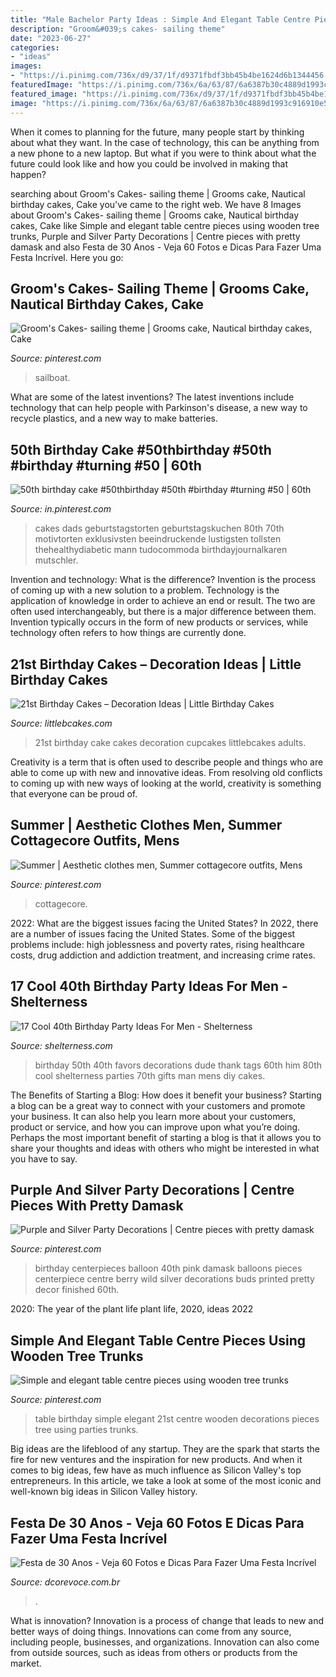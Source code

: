 ```yaml
---
title: "Male Bachelor Party Ideas : Simple And Elegant Table Centre Pieces Using Wooden Tree Trunks"
description: "Groom&#039;s cakes- sailing theme"
date: "2023-06-27"
categories:
- "ideas"
images:
- "https://i.pinimg.com/736x/d9/37/1f/d9371fbdf3bb45b4be1624d6b1344456.jpg"
featuredImage: "https://i.pinimg.com/736x/6a/63/87/6a6387b30c4889d1993c916910e59169--sailboat-cake-groom-cake.jpg"
featured_image: "https://i.pinimg.com/736x/d9/37/1f/d9371fbdf3bb45b4be1624d6b1344456.jpg"
image: "https://i.pinimg.com/736x/6a/63/87/6a6387b30c4889d1993c916910e59169--sailboat-cake-groom-cake.jpg"
---
```



When it comes to planning for the future, many people start by thinking about what they want. In the case of technology, this can be anything from a new phone to a new laptop. But what if you were to think about what the future could look like and how you could be involved in making that happen?

	

		
searching about Groom&#039;s Cakes- sailing theme | Grooms cake, Nautical birthday cakes, Cake you've came to the right web. We have 8 Images about Groom&#039;s Cakes- sailing theme | Grooms cake, Nautical birthday cakes, Cake like Simple and elegant table centre pieces using wooden tree trunks, Purple and Silver Party Decorations | Centre pieces with pretty damask and also Festa de 30 Anos - Veja 60 Fotos e Dicas Para Fazer Uma Festa Incrível. Here you go:
		
    
## Groom&#039;s Cakes- Sailing Theme | Grooms Cake, Nautical Birthday Cakes, Cake

<img loading=lazy src="https://i.pinimg.com/736x/6a/63/87/6a6387b30c4889d1993c916910e59169--sailboat-cake-groom-cake.jpg" onerror="this.onerror=null;this.src='https://tse3.mm.bing.net/th?id=OIP.PpyWTRFOqB3B0L7MxzhE2QHaKu&amp;pid=15.1';" alt="Groom&#039;s Cakes- sailing theme | Grooms cake, Nautical birthday cakes, Cake">

_Source: pinterest.com_

>sailboat. 

	

What are some of the latest inventions?
The latest inventions include technology that can help people with Parkinson's disease, a new way to recycle plastics, and a new way to make batteries.

    
## 50th Birthday Cake #50thbirthday #50th #birthday #turning #50 | 60th

<img loading=lazy src="https://i.pinimg.com/736x/5a/a8/6b/5aa86bb3feeda4381d15fc7298861641.jpg" onerror="this.onerror=null;this.src='https://tse4.mm.bing.net/th?id=OIP.GibEE9pD0HwRf7-btpn-pwHaKB&amp;pid=15.1';" alt="50th birthday cake #50thbirthday #50th #birthday #turning #50 | 60th">

_Source: in.pinterest.com_

>cakes dads geburtstagstorten geburtstagskuchen 80th 70th motivtorten exklusivsten beeindruckende lustigsten tollsten thehealthydiabetic mann tudocommoda birthdayjournalkaren mutschler. 

	

Invention and technology: What is the difference?
Invention is the process of coming up with a new solution to a problem. Technology is the application of knowledge in order to achieve an end or result. The two are often used interchangeably, but there is a major difference between them. Invention typically occurs in the form of new products or services, while technology often refers to how things are currently done.

    
## 21st Birthday Cakes – Decoration Ideas | Little Birthday Cakes

<img loading=lazy src="http://www.littlebcakes.com/wp-content/uploads/2014/02/21st-Birthday-Cake-Images-768x1024.jpg" onerror="this.onerror=null;this.src='https://tse3.mm.bing.net/th?id=OIP.5xHlcbFFtqsY0sBbnL4IuwHaJ4&amp;pid=15.1';" alt="21st Birthday Cakes – Decoration Ideas | Little Birthday Cakes">

_Source: littlebcakes.com_

>21st birthday cake cakes decoration cupcakes littlebcakes adults. 

	

Creativity is a term that is often used to describe people and things who are able to come up with new and innovative ideas. From resolving old conflicts to coming up with new ways of looking at the world, creativity is something that everyone can be proud of.

    
## Summer | Aesthetic Clothes Men, Summer Cottagecore Outfits, Mens

<img loading=lazy src="https://i.pinimg.com/736x/d9/37/1f/d9371fbdf3bb45b4be1624d6b1344456.jpg" onerror="this.onerror=null;this.src='https://tse1.mm.bing.net/th?id=OIP.4QvntTwtPAmlx4b20NJRlgHaJ3&amp;pid=15.1';" alt="Summer | Aesthetic clothes men, Summer cottagecore outfits, Mens">

_Source: pinterest.com_

>cottagecore. 

	

2022: What are the biggest issues facing the United States?
In 2022, there are a number of issues facing the United States. Some of the biggest problems include: high joblessness and poverty rates, rising healthcare costs, drug addiction and addiction treatment, and increasing crime rates.

    
## 17 Cool 40th Birthday Party Ideas For Men - Shelterness

<img loading=lazy src="https://i.shelterness.com/2017/02/07-vintage-dude-thank-tags-for-party-favors.jpg" onerror="this.onerror=null;this.src='https://tse3.mm.bing.net/th?id=OIP.Ne2XOytjrLigGekK1BxSpwHaJ4&amp;pid=15.1';" alt="17 Cool 40th Birthday Party Ideas For Men - Shelterness">

_Source: shelterness.com_

>birthday 50th 40th favors decorations dude thank tags 60th him 80th cool shelterness parties 70th gifts man mens diy cakes. 

	

The Benefits of Starting a Blog: How does it benefit your business?
Starting a blog can be a great way to connect with your customers and promote your business. It can also help you learn more about your customers, product or service, and how you can improve upon what you’re doing. Perhaps the most important benefit of starting a blog is that it allows you to share your thoughts and ideas with others who might be interested in what you have to say.

    
## Purple And Silver Party Decorations | Centre Pieces With Pretty Damask

<img loading=lazy src="https://i.pinimg.com/736x/a8/97/8a/a8978a30bdc33d42a0503af05d48402b--th-birthday-centerpieces-black-centerpieces.jpg" onerror="this.onerror=null;this.src='https://tse2.mm.bing.net/th?id=OIP.bLgqQ3ux9ubE8TESflhhVQHaJ3&amp;pid=15.1';" alt="Purple and Silver Party Decorations | Centre pieces with pretty damask">

_Source: pinterest.com_

>birthday centerpieces balloon 40th pink damask balloons pieces centerpiece centre berry wild silver decorations buds printed pretty decor finished 60th. 

	

2020: The year of the plant life
plant life, 2020, ideas 2022

    
## Simple And Elegant Table Centre Pieces Using Wooden Tree Trunks

<img loading=lazy src="https://i.pinimg.com/736x/24/e6/6a/24e66a0d75fce4583b6099507b64851a.jpg" onerror="this.onerror=null;this.src='https://tse1.mm.bing.net/th?id=OIP.Rq92ti2QCPc51WD0R0kmDQHaNK&amp;pid=15.1';" alt="Simple and elegant table centre pieces using wooden tree trunks">

_Source: pinterest.com_

>table birthday simple elegant 21st centre wooden decorations pieces tree using parties trunks. 

	

Big ideas are the lifeblood of any startup. They are the spark that starts the fire for new ventures and the inspiration for new products. And when it comes to big ideas, few have as much influence as Silicon Valley's top entrepreneurs. In this article, we take a look at some of the most iconic and well-known big ideas in Silicon Valley history.

    
## Festa De 30 Anos - Veja 60 Fotos E Dicas Para Fazer Uma Festa Incrível

<img loading=lazy src="https://www.dcorevoce.com.br/wp-content/uploads/2018/09/c5254b37e6c822e41f70dfc9fa4bfa91.jpg" onerror="this.onerror=null;this.src='https://tse4.mm.bing.net/th?id=OIP.5RcmkqLeHtKUCLh6i__dQwHaNK&amp;pid=15.1';" alt="Festa de 30 Anos - Veja 60 Fotos e Dicas Para Fazer Uma Festa Incrível">

_Source: dcorevoce.com.br_

>. 

	

What is innovation?
Innovation is a process of change that leads to new and better ways of doing things. Innovations can come from any source, including people, businesses, and organizations. Innovation can also come from outside sources, such as ideas from others or products from the market.

